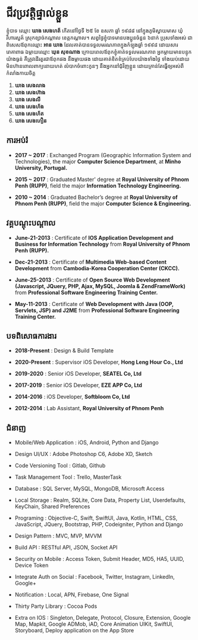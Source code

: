 # ជីវប្រវត្តិផ្ទាល់ខ្លួន

ខ្ញុំបាទ ឈ្មោះ **ឃាង សេងហត័** កើតនៅថ្ងៃទី ២៥ ខែ ឧសភា ឆ្នាំ ១៩៨៨ នៅក្នុងភូមិស្វាយមាស ឃុំវិហារសួគ៍ ស្រុកខ្សាច់កណ្តាល ខេត្តកណ្តាល។ សព្វថ្ងៃខ្ញុំបាទមានបងប្អូនចំនួន ៦នាក់ ប្រុសទាំងអស់ ជាពិសេសឪពុកឈ្មោះ **អាន ឃាង** ដែលគាត់បានទទួលមរណភាពក្នុងកំឡុងឆ្នាំ ១៩៩៨ ដោយសាររោគាពាធ ឯម្តាយឈ្មោះ **ឃុន សុខណាង** ក្រោយពេលឪពុកខ្ញុំគាត់ទទួលមរណភាព អ្នកម្តាយមានបន្ទុកយ៉ាងធ្ងន់ គឺត្រូវដើរតួរជាឪពុកផង នឹងម្តាយផង ដោយគាត់ខិតខំគ្រប់បែបយ៉ាងទាំងថ្ងៃ ទាំងយប់ដោយមិនហ៊ានពោលពាក្យនោយហត់ លំបាកចំពោះកូនៗ នឹងអ្នកនៅជុំវិញខ្លួន ដោយគ្រាន់តែធ្វើឲ្យអស់ពីកំលាំងកាយចិត្ត


1. **ឃាង សេងលាង**
2. **ឃាង សេងហ៊ាង**
3. **ឃាង សេងលី**
4. **ឃាង សេងហ័ង**
5. **ឃាង សេងហ័ត**
6. **ឃាង សេងហឿន**


## ការអប់រំ
* **2017 ~ 2017**	:	Exchanged Program (Geographic Information System
						and Technologies), the major **Computer Science
						Department**, at **Minho University, Portugal.**

* **2015 ~ 2017**	:	Graduated Master' degree at **Royal University of
						Phnom Penh (RUPP)**, field the major **Information
						Technology Engineering.**

* **2010 ~ 2014**	:	Graduated Bachelor’s degree at **Royal University
						of Phnom Penh (RUPP)**, field the major **Computer
						Science & Engineering.**


## វគ្គបណ្តុះបណ្តាល
* **June-21-2013**	:	Certificate of **IOS Application Development and
						Business for Information Technology** from **Royal
						University of Phnom Penh (RUPP).**

* **Dec-21-2013**	:	Certificate of **Multimedia Web-based Content
						Development** from **Cambodia-Korea Cooperation Center (CKCC).**

* **June-25-2013**	: 	Certificate of **Open Source Web Development
						(Javascript, JQuery, PHP, Ajax, MySQL, Joomla
						& ZendFrameWork)** from **Professional Software
						Engineering Training Center.**

* **May-11-2013**	:	Certificate of **Web Development with Java (OOP,
						Servlets, JSP) and J2ME** from **Professional
						Software Engineering Training Center.**


## បទពិសោធការងារ
* **2018-Present**	:	Design & Build Template

* **2020-Present**	:	Supervisor iOS Developer,  **Hong Leng Hour Co., Ltd** 

* **2019-2020**		: 	Senior iOS Developer,  **SEATEL Co, Ltd**

* **2017-2019**		:	Senior iOS Developer, **EZE APP Co, Ltd**

* **2014-2016**		:	iOS Developer, **Softbloom Co, Ltd**

* **2012-2014**		: 	Lab Assistant, **Royal University of Phnom Penh**


## ជំនាញ
-    Mobile/Web Application	: iOS, Android, Python and Django

-	Design UI/UX		:  Adobe Photoshop C6, Adobe XD, Sketch

-	Code Versioning Tool	: Gitlab, Github

-	Task Management Tool	: Trello, MasterTask

-	Database			: SQL Server, MySQL, MongoDB, Microsoft Access

-	Local Storage		: Realm, SQLite, Core Data, Property List, Userdefaults, 
  KeyChain, Shared Preferences

-	Programing		: Objective-C, Swift, SwiftUI, Java, Kotlin, HTML, 
  CSS, JavaScript, JQuery, Bootstrap, PHP, Codeigniter,
  Python and Django

-	Design Pattern		: MVC, MVP, MVVM

-	Build API			: RESTful API, JSON, Socket API

-	Security on Mobile	: Access Token, Submit Header, MD5, HA5, UUID, 
  Device Token

-	Integrate Auth on Social	: Facebook, Twitter, Instagram, LinkedIn, Google+

-	Notification		: Local, APN, Firebase, One Signal

-	Thirty Party Library	: Cocoa Pods

-	Extra on IOS		: Singleton, Delegate, Protocol, Closure, Extension, 
  Google Map, Mapkit, Google ADMob, iAD, 
  Core Animation UIKit, SwiftUI, Storyboard, Deploy 
  application on the App Store

